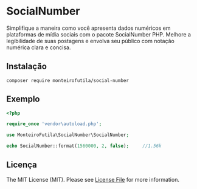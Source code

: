 # SocialNumber

Simplifique a maneira como você apresenta dados numéricos em  plataformas de mídia sociais com o pacote SocialNumber PHP. Melhore a legibilidade de suas postagens e envolva seu público com notação numérica clara e concisa.

## Instalação
```
composer require monteirofutila/social-number
```

## Exemplo

```php
<?php

require_once 'vendor\autoload.php';

use MonteiroFutila\SocialNumber\SocialNumber;

echo SocialNumber::format(1560000, 2, false);     //1.56k
```

## Licença

The MIT License (MIT). Please see [License File](https://github.com/monteirofutila/social-number/blob/master/LICENSE) for more information.